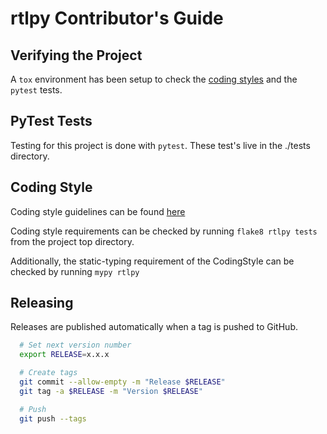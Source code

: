 # rtlpy Contributor's Guide

## Verifying the Project

A ```tox``` environment has been setup to check the [coding styles](#Coding-Style) and the ```pytest``` tests.

## PyTest Tests
Testing for this project is done with ```pytest```.
These test's live in the ./tests directory.

## Coding Style
Coding style guidelines can be found [here](./CodingStyle.md)

Coding style requirements can be checked by running ```flake8 rtlpy tests``` from
  the project top directory.

Additionally, the static-typing requirement of the CodingStyle can be checked
  by running ```mypy rtlpy```

## Releasing

Releases are published automatically when a tag is pushed to GitHub.

```bash
  # Set next version number
  export RELEASE=x.x.x

  # Create tags
  git commit --allow-empty -m "Release $RELEASE"
  git tag -a $RELEASE -m "Version $RELEASE"

  # Push
  git push --tags
```